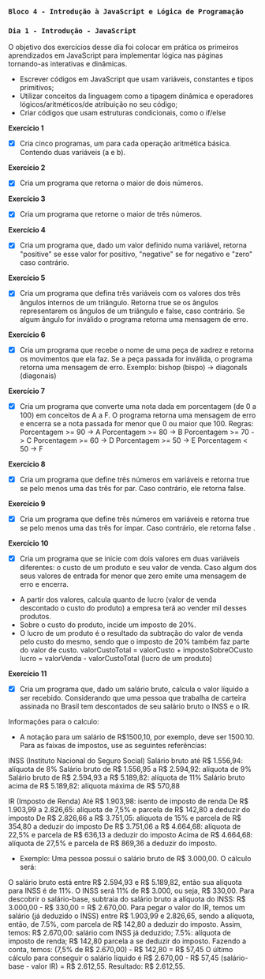 ### `Bloco 4 - Introdução à JavaScript e Lógica de Programação`
### `Dia 1 - Introdução - JavaScript`

O objetivo dos exercícios desse dia foi colocar em prática os primeiros aprendizados em JavaScript para implementar lógica nas páginas tornando-as interativas e dinâmicas.
  - Escrever códigos em JavaScript que usam variáveis, constantes e tipos primitivos;
  - Utilizar conceitos da linguagem como a tipagem dinâmica e operadores lógicos/aritméticos/de atribuição no seu código;
  - Criar códigos que usam estruturas condicionais, como o if/else

**Exercício 1**
- [x] Cria cinco programas, um para cada operação aritmética básica. Contendo duas variáveis (a e b).

**Exercício 2**
- [x] Cria um programa que retorna o maior de dois números.

**Exercício 3**
- [x] Cria um programa que retorne o maior de três números. 

**Exercício 4**
- [x] Cria um programa que, dado um valor definido numa variável, retorna "positive" se esse valor for positivo, "negative" se for negativo e "zero" caso contrário.

**Exercício 5**
- [x] Cria um programa que defina três variáveis com os valores dos três ângulos internos de um triângulo. Retorna true se os ângulos representarem os ângulos de um triângulo e false, caso contrário. Se algum ângulo for inválido o programa retorna uma mensagem de erro.

**Exercício 6**
- [x] Cria um programa que recebe o nome de uma peça de xadrez e retorna os movimentos que ela faz. Se a peça passada for inválida, o programa retorna uma mensagem de erro. Exemplo: bishop (bispo) -> diagonals (diagonais)

**Exercício 7**
- [x] Cria um programa que converte uma nota dada em porcentagem (de 0 a 100) em conceitos de A a F. O programa retorna uma mensagem de erro e encerra se a nota passada for menor que 0 ou maior que 100.
Regras:
  Porcentagem >= 90 -> A
  Porcentagem >= 80 -> B
  Porcentagem >= 70 -> C
  Porcentagem >= 60 -> D
  Porcentagem >= 50 -> E
  Porcentagem < 50 -> F

**Exercício 8**
- [x] Cria um programa que define três números em variáveis e retorna true se pelo menos uma das três for par. Caso contrário, ele retorna false.

**Exercício 9**
- [x] Cria um programa que define três números em variáveis e retorna true se pelo menos uma das três for ímpar. Caso contrário, ele retorna false .

**Exercício 10**
- [x] Cria um programa que se inicie com dois valores em duas variáveis diferentes: o custo de um produto e seu valor de venda. Caso algum dos seus valores de entrada for menor que zero emite uma mensagem de erro e encerra.
- A partir dos valores, calcula quanto de lucro (valor de venda descontado o custo do produto) a empresa terá ao vender mil desses produtos.
- Sobre o custo do produto, incide um imposto de 20%.
- O lucro de um produto é o resultado da subtração do valor de venda pelo custo do mesmo, sendo que o imposto de 20% também faz parte do valor de custo.
        valorCustoTotal = valorCusto + impostoSobreOCusto
        lucro = valorVenda - valorCustoTotal (lucro de um produto)

**Exercício 11**
- [x] Cria um programa que, dado um salário bruto, calcula o valor líquido a ser recebido.
Considerando que uma pessoa que trabalha de carteira assinada no Brasil tem descontados de seu salário bruto o INSS e o IR.

Informações para o calculo:
- A notação para um salário de R$1500,10, por exemplo, deve ser 1500.10. Para as faixas de impostos, use as seguintes referências:

INSS (Instituto Nacional do Seguro Social)
  Salário bruto até R$ 1.556,94: alíquota de 8%
  Salário bruto de R$ 1.556,95 a R$ 2.594,92: alíquota de 9%
  Salário bruto de R$ 2.594,93 a R$ 5.189,82: alíquota de 11%
  Salário bruto acima de R$ 5.189,82: alíquota máxima de R$ 570,88

IR (Imposto de Renda)
  Até R$ 1.903,98: isento de imposto de renda
  De R$ 1.903,99 a 2.826,65: alíquota de 7,5% e parcela de R$ 142,80 a deduzir do imposto
  De R$ 2.826,66 a R$ 3.751,05: alíquota de 15% e parcela de R$ 354,80 a deduzir do imposto
  De R$ 3.751,06 a R$ 4.664,68: alíquota de 22,5% e parcela de R$ 636,13 a deduzir do imposto
  Acima de R$ 4.664,68: alíquota de 27,5% e parcela de R$ 869,36 a deduzir do imposto.

- Exemplo: 
Uma pessoa possui o salário bruto de R$ 3.000,00. O cálculo será:

O salário bruto está entre R$ 2.594,93 e R$ 5.189,82, então sua alíquota para INSS é de 11%. O INSS será 11% de R$ 3.000, ou seja, R$ 330,00.
Para descobrir o salário-base, subtraia do salário bruto a alíquota do INSS: R$ 3.000,00 - R$ 330,00 = R$ 2.670,00.
Para pegar o valor do IR, temos um salário (já deduzido o INSS) entre R$ 1.903,99 e 2.826,65, sendo a alíquota, então, de 7.5%, com parcela de R$ 142,80 a deduzir do imposto. Assim, temos:
R$ 2.670,00: salário com INSS já deduzido;
7.5%: alíquota de imposto de renda;
R$ 142,80 parcela a se deduzir do imposto.
Fazendo a conta, temos: (7,5% de R$ 2.670,00) - R$ 142,80 = R$ 57,45
O último cálculo para conseguir o salário líquido é R$ 2.670,00 - R$ 57,45 (salário-base - valor IR) = R$ 2.612,55.
Resultado: R$ 2.612,55.
